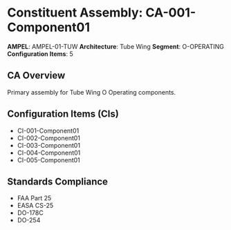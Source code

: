 # Constituent Assembly: CA-001-Component01

**AMPEL**: AMPEL-01-TUW
**Architecture**: Tube Wing
**Segment**: O-OPERATING
**Configuration Items**: 5

## CA Overview
Primary assembly for Tube Wing O Operating components.

## Configuration Items (CIs)
- CI-001-Component01
- CI-002-Component01
- CI-003-Component01
- CI-004-Component01
- CI-005-Component01

## Standards Compliance
- FAA Part 25
- EASA CS-25
- DO-178C
- DO-254
